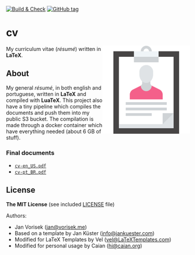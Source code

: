 [![Build & Check][gh-bnc-shield]][gh-bnc-url]
[![GitHub tag][tag-shield]][tag-url]

# cv

<img src="icon.svg" height="240px" align="right"/>

My curriculum vitae (_résumé_) written in __LaTeX__.

[gh-bnc-shield]: https://img.shields.io/github/workflow/status/caian-org/cv/build?label=build&logo=github&style=flat-square
[gh-bnc-url]: https://github.com/caian-org/cv/actions/workflows/build.yml

[tag-shield]: https://img.shields.io/github/tag/caian-org/cv.svg?logo=git&logoColor=FFF&style=flat-square
[tag-url]: https://github.com/caian-org/cv/releases


## About

My general _résumé_, in both english and portuguese, written in __LaTeX__ and
compiled with __LuaTeX__. This project also have a tiny pipeline which
compiles the documents and push them into my public S3 bucket. The compilation
is made through a docker container which have everything needed (about 6 GB of
stuff).

### Final documents

- [`cv-en_US.pdf`][en_US]
- [`cv-pt_BR.pdf`][pt_BR]

[en_US]: https://caian-org.s3.amazonaws.com/cv/cv-en_US.pdf
[pt_BR]: https://caian-org.s3.amazonaws.com/cv/cv-pt_BR.pdf


## License

__The MIT License__ (see included [LICENSE](LICENSE) file)

Authors:
- Jan Vorisek (jan@vorisek.me)
- Based on a template by Jan Küster (info@jankuester.com)
- Modified for LaTeX Templates by Vel (vel@LaTeXTemplates.com)
- Modified for personal usage by Caian (hi@caian.org)
